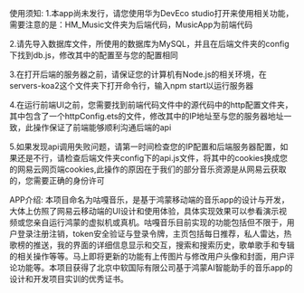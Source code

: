 使用须知:
1.本app尚未发行，请您使用华为DevEco studio打开来使用相关功能，需要注意的是：HM_Music文件夹为后端代码，MusicApp为前端代码

2.请先导入数据库文件，所使用的数据库为MySQL，并且在后端文件夹的config下找到db.js，修改其中的配置至与您的配置相同

3.在打开后端的服务器之前，请保证您的计算机有Node.js的相关环境，在servers-koa2这个文件夹下打开命令行，输入npm start以运行服务器

4.在运行前端UI之前，您需要找到前端代码文件中的源代码中的http配置文件夹，其中包含了一个httpConfig.ets的文件，修改其中的IP地址至与您的服务器地址一致，此操作保证了前端能够顺利沟通后端的api

5.如果发现api调用失败问题，请第一时间检查您的IP配置和后端服务器配置，如果还是不行，请检查后端文件夹config下的api.js文件，将其中的cookies换成您的网易云网页端cookies,此操作的原因在于我们的部分音乐资源是从网易云获取的，您需要正确的身份许可





APP介绍:
本项目命名为咕嘎音乐，是基于鸿蒙移动端的音乐app的设计与开发，大体上仿照了网易云移动端的UI设计和使用体验，具体实现效果可以参看演示视频或您亲自运行鸿蒙的虚拟机或真机。咕嘎音乐目前实现的功能包括但不限于，用户登录注册注销，token安全验证与登录令牌，主页包括每日推荐，私人雷达，热歌榜的推送，我的界面的详细信息显示和交互，搜索和搜索历史，歌单歌手和专辑的相关操作等等。马上即将更新的功能有上传图片与修改用户头像和封面，用户评论功能等。本项目获得了北京中软国际有限公司基于鸿蒙AI智能助手的音乐app的设计和开发项目实训的优秀证书。
